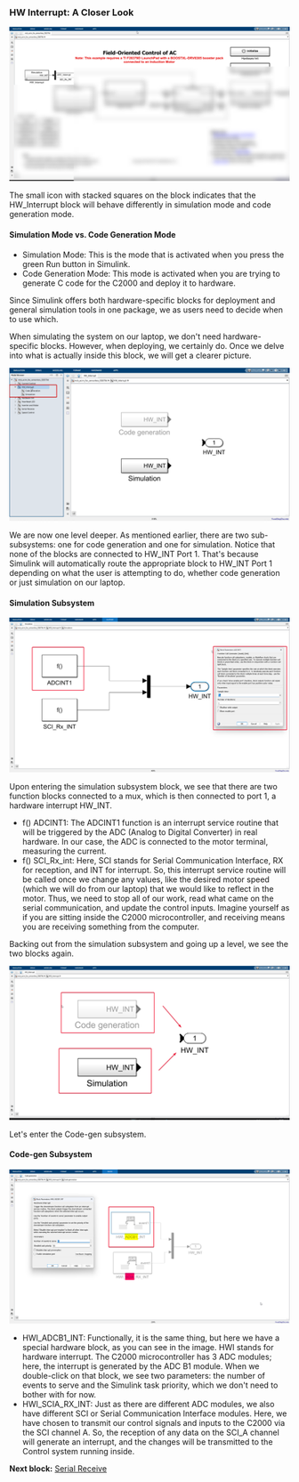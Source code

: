 ### HW Interrupt: A Closer Look



![alt text](../images/image-1.png)

The small icon with stacked squares on the block indicates that the HW\_Interrupt block will behave differently in simulation mode and code generation mode.

#### Simulation Mode vs. Code Generation Mode

* Simulation Mode: This is the mode that is activated when you press the green Run button in Simulink.
* Code Generation Mode: This mode is activated when you are trying to generate C code for the C2000 and deploy it to hardware.

Since Simulink offers both hardware-specific blocks for deployment and general simulation tools in one package, we as users need to decide when to use which.

When simulating the system on our laptop, we don't need hardware-specific blocks. However, when deploying, we certainly do. Once we delve into what is actually inside this block, we will get a clearer picture.

![alt text](../images/image-17.png)

We are now one level deeper. As mentioned earlier, there are two sub-subsystems: one for code generation and one for simulation. Notice that none of the blocks are connected to HW\_INT Port 1. That's because Simulink will automatically route the appropriate block to HW\_INT Port 1 depending on what the user is attempting to do, whether code generation or just simulation on our laptop.

#### Simulation Subsystem

![alt text](../images/image-4.png)

Upon entering the simulation subsystem block, we see that there are two function blocks connected to a mux, which is then connected to port 1, a hardware interrupt HW\_INT.

* f() ADCINT1: The ADCINT1 function is an interrupt service routine that will be triggered by the ADC (Analog to Digital Converter) in real hardware. In our case, the ADC is connected to the motor terminal, measuring the current.
* f() SCI\_Rx\_int: Here, SCI stands for Serial Communication Interface, RX for reception, and INT for interrupt. So, this interrupt service routine will be called once we change any values, like the desired motor speed (which we will do from our laptop) that we would like to reflect in the motor. Thus, we need to stop all of our work, read what came on the serial communication, and update the control inputs. Imagine yourself as if you are sitting inside the C2000 microcontroller, and receiving means you are receiving something from the computer.

Backing out from the simulation subsystem and going up a level, we see the two blocks again.

![alt text](../images/image-3.png)

Let's enter the Code-gen subsystem.

#### Code-gen Subsystem

![alt text](../images/image-5.png)

* HWI\_ADCB1\_INT: Functionally, it is the same thing, but here we have a special hardware block, as you can see in the image. HWI stands for hardware interrupt. The C2000 microcontroller has 3 ADC modules; here, the interrupt is generated by the ADC B1 module. When we double-click on that block, we see two parameters: the number of events to serve and the Simulink task priority, which we don't need to bother with for now.
* HWI\_SCIA\_RX\_INT: Just as there are different ADC modules, we also have different SCI or Serial Communication Interface modules. Here, we have chosen to transmit our control signals and inputs to the C2000 via the SCI channel A. So, the reception of any data on the SCI\_A channel will generate an interrupt, and the changes will be transmitted to the Control system running inside.

**Next block:** [Serial Receive](./Serial\_Receive.md)